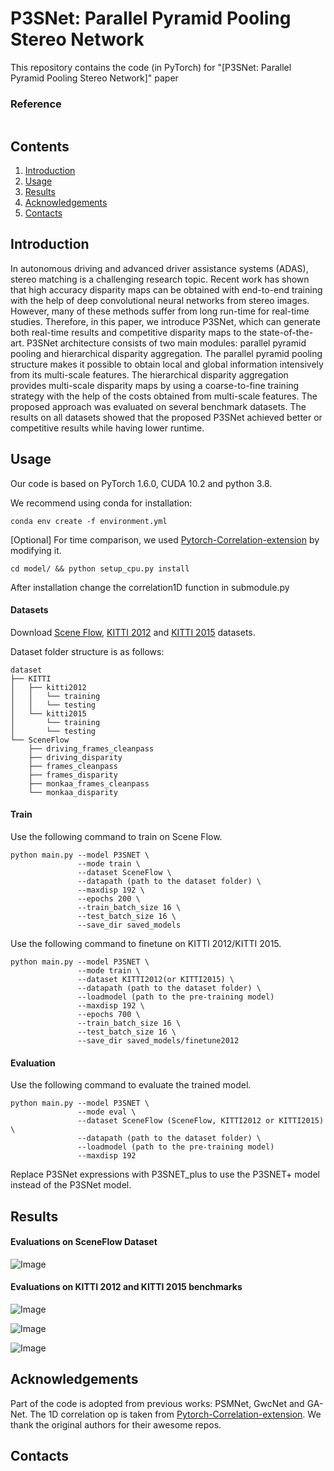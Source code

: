 # P3SNet: Parallel Pyramid Pooling Stereo Network

This repository contains the code (in PyTorch) for "[P3SNet: Parallel Pyramid Pooling Stereo Network]" paper   

### Reference
```

```

## Contents

1. [Introduction](#introduction)
2. [Usage](#usage)
3. [Results](#results)
4. [Acknowledgements](#Acknowledgements)
5. [Contacts](#contacts)

## Introduction

In autonomous driving and advanced driver assistance systems (ADAS), stereo matching is a challenging research topic. Recent work has shown that high accuracy disparity maps can be obtained with end-to-end training with the help of deep convolutional neural networks from stereo images. However, many of these methods suffer from long run-time for real-time studies. Therefore, in this paper, we introduce P3SNet, which can generate both real-time results and  competitive disparity maps to the state-of-the-art. P3SNet architecture consists of two main modules: parallel pyramid pooling and hierarchical disparity aggregation. The parallel pyramid pooling structure makes it possible to obtain local and global information intensively from its multi-scale features. The hierarchical disparity aggregation provides multi-scale disparity maps by using a coarse-to-fine training strategy with the help of the costs obtained from multi-scale features. The proposed approach was evaluated on several benchmark datasets. The results on all datasets showed that the proposed P3SNet achieved better or competitive results while having lower runtime.

## Usage

Our code is based on PyTorch 1.6.0, CUDA 10.2 and python 3.8.

We recommend using conda for installation:
```
conda env create -f environment.yml
```
[Optional] For time comparison, we used [Pytorch-Correlation-extension](https://github.com/ClementPinard/Pytorch-Correlation-extension) by modifying it.
```
cd model/ && python setup_cpu.py install
```
After installation change the correlation1D function in submodule.py


#### Datasets

Download [Scene Flow](https://lmb.informatik.uni-freiburg.de/resources/datasets/SceneFlowDatasets.en.html), [KITTI 2012](http://www.cvlibs.net/datasets/kitti/eval_stereo_flow.php?benchmark=stereo) and [KITTI 2015](http://www.cvlibs.net/datasets/kitti/eval_scene_flow.php?benchmark=stereo) datasets. 

Dataset folder structure is as follows:

```
dataset
├── KITTI
│   ├── kitti2012
│   │   └── training
│   │   └── testing
│   └── kitti2015
│       └── training
│       └── testing
└── SceneFlow
    ├── driving_frames_cleanpass
    ├── driving_disparity
    ├── frames_cleanpass
    ├── frames_disparity
    ├── monkaa_frames_cleanpass
    └── monkaa_disparity
```

#### Train

Use the following command to train on Scene Flow.

```
python main.py --model P3SNET \
               --mode train \
               --dataset SceneFlow \
               --datapath (path to the dataset folder) \
               --maxdisp 192 \
               --epochs 200 \
               --train_batch_size 16 \
               --test_batch_size 16 \
               --save_dir saved_models 
```

Use the following command to finetune on KITTI 2012/KITTI 2015.
```
python main.py --model P3SNET \
               --mode train \
               --dataset KITTI2012(or KITTI2015) \
               --datapath (path to the dataset folder) \
               --loadmodel (path to the pre-training model)
               --maxdisp 192 \
               --epochs 700 \
               --train_batch_size 16 \
               --test_batch_size 16 \
               --save_dir saved_models/finetune2012
```


#### Evaluation

Use the following command to evaluate the trained model.
```
python main.py --model P3SNET \
               --mode eval \
               --dataset SceneFlow (SceneFlow, KITTI2012 or KITTI2015) \
               --datapath (path to the dataset folder) \
               --loadmodel (path to the pre-training model)
               --maxdisp 192
```

Replace P3SNet expressions with P3SNET_plus to use the P3SNET+ model instead of the P3SNet model.

## Results

#### Evaluations on SceneFlow Dataset

![Image](https://github.com/aemlek/P3SNet/blob/main/figure/table-4.png "KITTI20215_results")



#### Evaluations on KITTI 2012 and KITTI 2015 benchmarks

![Image](https://github.com/aemlek/P3SNet/blob/main/figure/table-5.png "KITTI20215_results")

![Image](https://github.com/aemlek/P3SNet/blob/main/figure/KITTI20212_results.png "KITTI20212_results")

![Image](https://github.com/aemlek/P3SNet/blob/main/figure/KITTI20215_results.png "KITTI20215_results")

## Acknowledgements

Part of the code is adopted from previous works: PSMNet, GwcNet and GA-Net. The 1D correlation op is taken from [Pytorch-Correlation-extension](https://github.com/ClementPinard/Pytorch-Correlation-extension).  We thank the original authors for their awesome repos.

## Contacts
